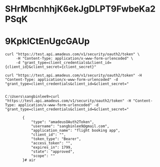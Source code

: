 # SHrMbcnhhjK6ekJgDLPT9FwbeKa2PSqK
# 9KpkICtEnUgcGAUp

	curl "https://test.api.amadeus.com/v1/security/oauth2/token" \
	     -H "Content-Type: application/x-www-form-urlencoded" \
	     -d "grant_type=client_credentials&client_id={client_id}&client_secret={client_secret}"
	
	curl "https://test.api.amadeus.com/v1/security/oauth2/token" -H "Content-Type: application/x-www-form-urlencoded" -d "grant_type=client_credentials&client_id=&client_secret="
	
	
	C:\Users\sangbinlee9>curl "https://test.api.amadeus.com/v1/security/oauth2/token" -H "Content-Type: application/x-www-form-urlencoded" -d "grant_type=client_credentials&client_id=&client_secret="
	
	        {
	            "type": "amadeusOAuth2Token",
	            "username": "sangbinlee9@gmail.com",
	            "application_name": "flight booking app",
	            "client_id": "",
	            "token_type": "Bearer",
	            "access_token": "",
	            "expires_in": 1799,
	            "state": "approved",
	            "scope": ""
	        }# air
